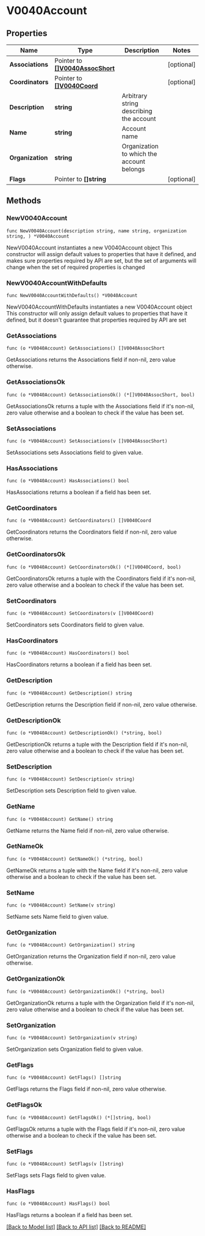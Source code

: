 # V0040Account

## Properties

Name | Type | Description | Notes
------------ | ------------- | ------------- | -------------
**Associations** | Pointer to [**[]V0040AssocShort**](V0040AssocShort.md) |  | [optional] 
**Coordinators** | Pointer to [**[]V0040Coord**](V0040Coord.md) |  | [optional] 
**Description** | **string** | Arbitrary string describing the account | 
**Name** | **string** | Account name | 
**Organization** | **string** | Organization to which the account belongs | 
**Flags** | Pointer to **[]string** |  | [optional] 

## Methods

### NewV0040Account

`func NewV0040Account(description string, name string, organization string, ) *V0040Account`

NewV0040Account instantiates a new V0040Account object
This constructor will assign default values to properties that have it defined,
and makes sure properties required by API are set, but the set of arguments
will change when the set of required properties is changed

### NewV0040AccountWithDefaults

`func NewV0040AccountWithDefaults() *V0040Account`

NewV0040AccountWithDefaults instantiates a new V0040Account object
This constructor will only assign default values to properties that have it defined,
but it doesn't guarantee that properties required by API are set

### GetAssociations

`func (o *V0040Account) GetAssociations() []V0040AssocShort`

GetAssociations returns the Associations field if non-nil, zero value otherwise.

### GetAssociationsOk

`func (o *V0040Account) GetAssociationsOk() (*[]V0040AssocShort, bool)`

GetAssociationsOk returns a tuple with the Associations field if it's non-nil, zero value otherwise
and a boolean to check if the value has been set.

### SetAssociations

`func (o *V0040Account) SetAssociations(v []V0040AssocShort)`

SetAssociations sets Associations field to given value.

### HasAssociations

`func (o *V0040Account) HasAssociations() bool`

HasAssociations returns a boolean if a field has been set.

### GetCoordinators

`func (o *V0040Account) GetCoordinators() []V0040Coord`

GetCoordinators returns the Coordinators field if non-nil, zero value otherwise.

### GetCoordinatorsOk

`func (o *V0040Account) GetCoordinatorsOk() (*[]V0040Coord, bool)`

GetCoordinatorsOk returns a tuple with the Coordinators field if it's non-nil, zero value otherwise
and a boolean to check if the value has been set.

### SetCoordinators

`func (o *V0040Account) SetCoordinators(v []V0040Coord)`

SetCoordinators sets Coordinators field to given value.

### HasCoordinators

`func (o *V0040Account) HasCoordinators() bool`

HasCoordinators returns a boolean if a field has been set.

### GetDescription

`func (o *V0040Account) GetDescription() string`

GetDescription returns the Description field if non-nil, zero value otherwise.

### GetDescriptionOk

`func (o *V0040Account) GetDescriptionOk() (*string, bool)`

GetDescriptionOk returns a tuple with the Description field if it's non-nil, zero value otherwise
and a boolean to check if the value has been set.

### SetDescription

`func (o *V0040Account) SetDescription(v string)`

SetDescription sets Description field to given value.


### GetName

`func (o *V0040Account) GetName() string`

GetName returns the Name field if non-nil, zero value otherwise.

### GetNameOk

`func (o *V0040Account) GetNameOk() (*string, bool)`

GetNameOk returns a tuple with the Name field if it's non-nil, zero value otherwise
and a boolean to check if the value has been set.

### SetName

`func (o *V0040Account) SetName(v string)`

SetName sets Name field to given value.


### GetOrganization

`func (o *V0040Account) GetOrganization() string`

GetOrganization returns the Organization field if non-nil, zero value otherwise.

### GetOrganizationOk

`func (o *V0040Account) GetOrganizationOk() (*string, bool)`

GetOrganizationOk returns a tuple with the Organization field if it's non-nil, zero value otherwise
and a boolean to check if the value has been set.

### SetOrganization

`func (o *V0040Account) SetOrganization(v string)`

SetOrganization sets Organization field to given value.


### GetFlags

`func (o *V0040Account) GetFlags() []string`

GetFlags returns the Flags field if non-nil, zero value otherwise.

### GetFlagsOk

`func (o *V0040Account) GetFlagsOk() (*[]string, bool)`

GetFlagsOk returns a tuple with the Flags field if it's non-nil, zero value otherwise
and a boolean to check if the value has been set.

### SetFlags

`func (o *V0040Account) SetFlags(v []string)`

SetFlags sets Flags field to given value.

### HasFlags

`func (o *V0040Account) HasFlags() bool`

HasFlags returns a boolean if a field has been set.


[[Back to Model list]](../README.md#documentation-for-models) [[Back to API list]](../README.md#documentation-for-api-endpoints) [[Back to README]](../README.md)


